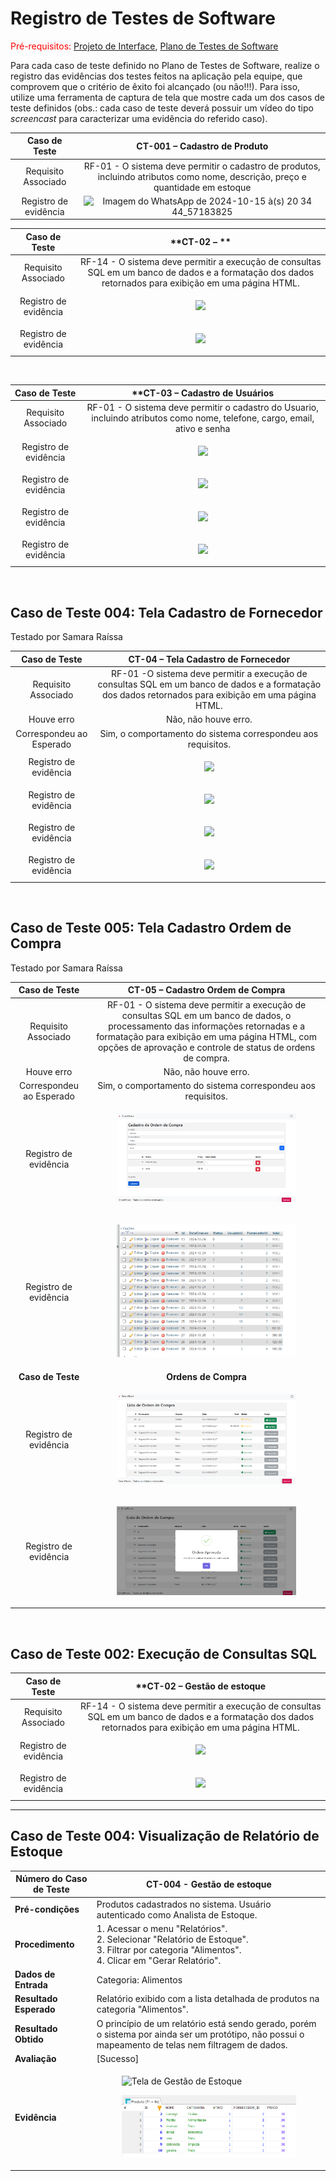 # Registro de Testes de Software

<span style="color:red">Pré-requisitos: <a href="3-Projeto de Interface.md"> Projeto de Interface</a></span>, <a href="8-Plano de Testes de Software.md"> Plano de Testes de Software</a>

Para cada caso de teste definido no Plano de Testes de Software, realize o registro das evidências dos testes feitos na aplicação pela equipe, que comprovem que o critério de êxito foi alcançado (ou não!!!). Para isso, utilize uma ferramenta de captura de tela que mostre cada um dos casos de teste definidos (obs.: cada caso de teste deverá possuir um vídeo do tipo _screencast_ para caracterizar uma evidência do referido caso).

| **Caso de Teste** 	| **CT-001 – Cadastro de Produto** 	|
|:---:	|:---:	|
|	Requisito Associado 	| RF-01 - O sistema deve permitir o cadastro de produtos, incluindo atributos como nome, descrição, preço e quantidade em estoque|
|Registro de evidência | ![Imagem do WhatsApp de 2024-10-15 à(s) 20 34 44_57183825](https://github.com/user-attachments/assets/ff1a2cde-b938-4640-a8cc-b059308f7ed0)
 

| **Caso de Teste** 	| **CT-02 – ** 	|
|:---:	|:---:	|
|	Requisito Associado 	| RF-14 - O sistema deve permitir a execução de consultas SQL em um banco de dados e a formatação dos dados retornados para exibição em uma página HTML.|
|Registro de evidência | <figure><img src="img/lista_usuario.png"> </figure> |
|Registro de evidência | <figure><img src="img/dados_usuario.png"> </figure> | 

<br/>

| **Caso de Teste** 	| **CT-03 – Cadastro de Usuários 	|
|:---:	|:---:	|
|	Requisito Associado 	| RF-01 - O sistema deve permitir o cadastro do Usuario, incluindo atributos como nome, telefone, cargo, email, ativo e senha |
|Registro de evidência | <figure><img src="img/M_cadastrando.png"> </figure> |
|Registro de evidência | <figure><img src="img/M_efetuando.png"> </figure> | 
|Registro de evidência | <figure><img src="img/M_Listagem.png"> </figure> |
|Registro de evidência | <figure><img src="img/M_registrobanco.png"> </figure> | 

<br/>

## Caso de Teste 004: Tela Cadastro de Fornecedor
<p> Testado por Samara Raíssa </p>

| **Caso de Teste** 	| CT-04 – Tela Cadastro de Fornecedor 	|
|:---:	|:---:	|
|	Requisito Associado	| RF-01 -O sistema deve permitir a execução de consultas SQL em um banco de dados e a formatação dos dados retornados para exibição em uma página HTML.|
|Houve erro| Não, não houve erro.|
|Correspondeu ao Esperado| Sim, o comportamento do sistema correspondeu aos requisitos. |
|Registro de evidência | <figure><img src="img/tela cadastro de fornecedor.png"> </figure> |
|Registro de evidência | <figure><img src="img/tela registro efetuado.png"> </figure> | 
|Registro de evidência | <figure><img src="img/tabela lista de fornecedor .png"> </figure> |
|Registro de evidência | <figure><img src="img/php fornecedor.png"> </figure> | 

<br/>

## Caso de Teste 005: Tela Cadastro Ordem de Compra 
<p> Testado por Samara Raíssa </p>

| **Caso de Teste** 	| CT-05 – Cadastro Ordem de Compra 	|
|:---:	|:---:	|
|	Requisito Associado 	| RF-01 - O sistema deve permitir a execução de consultas SQL em um banco de dados, o processamento das informações retornadas e a formatação para exibição em uma página HTML, com opções de aprovação e controle de status de ordens de compra.|
|Houve erro| Não, não houve erro.|
|Correspondeu ao Esperado| Sim, o comportamento do sistema correspondeu aos requisitos. |
|Registro de evidência | <figure><img src="img/cadastro ordem de compra 1.png"> </figure> |
|Registro de evidência | <figure><img src="img/ordem de compra phpadmin.png"> </figure> | 
| **Caso de Teste** 	| **Ordens de Compra** 	|
|Registro de evidência | <figure><img src="img/Lista Ordem de compra 1.png"> </figure> |
|Registro de evidência | <figure><img src="img/ordem de compra aprovada.png"> </figure> | 

<br/>

## Caso de Teste 002: Execução de Consultas SQL

| **Caso de Teste** 	| **CT-02 – Gestão de estoque 	|
|:---:	|:---:	|
|	Requisito Associado 	| RF-14 - O sistema deve permitir a execução de consultas SQL em um banco de dados e a formatação dos dados retornados para exibição em uma página HTML.|
|Registro de evidência | <figure><img src="img/lista_usuario.png"> </figure> |
|Registro de evidência | <figure><img src="img/dados_usuario.png"> </figure> | 

---

## Caso de Teste 004: Visualização de Relatório de Estoque

| **Número do Caso de Teste** | CT-004 - Gestão de estoque |
|-------------------------------|----------------------------|
| **Pré-condições**             | Produtos cadastrados no sistema. Usuário autenticado como Analista de Estoque. |
| **Procedimento**              | 1. Acessar o menu "Relatórios".<br>2. Selecionar "Relatório de Estoque".<br>3. Filtrar por categoria "Alimentos".<br>4. Clicar em "Gerar Relatório". |
| **Dados de Entrada**          | Categoria: Alimentos |
| **Resultado Esperado**        | Relatório exibido com a lista detalhada de produtos na categoria "Alimentos". |
| **Resultado Obtido**          | O princípio de um relatório está sendo gerado, porém o sistema por ainda ser um protótipo, não possui o mapeamento de telas nem filtragem de dados. |
| **Avaliação**                 | [Sucesso] |
| **Evidência**                 | <figure><img src="img/tela gestao de estoque.png" alt="Tela de Gestão de Estoque"></figure><figure><img src="img/produtos_banco.png" alt="Produtos no Banco de Dados"></figure> |


